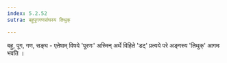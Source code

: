```yaml
---
index: 5.2.52
sutra: बहुपूगगणसंघस्य तिथुक्

---
```

बहु, पूग, गण, सङ्घ - एतेषाम् विषये 'पूरणः' अस्मिन् अर्थे विहिते  'डट्' प्रत्यये परे अङ्गस्य 'तिथुक्' आगमः भवति । 